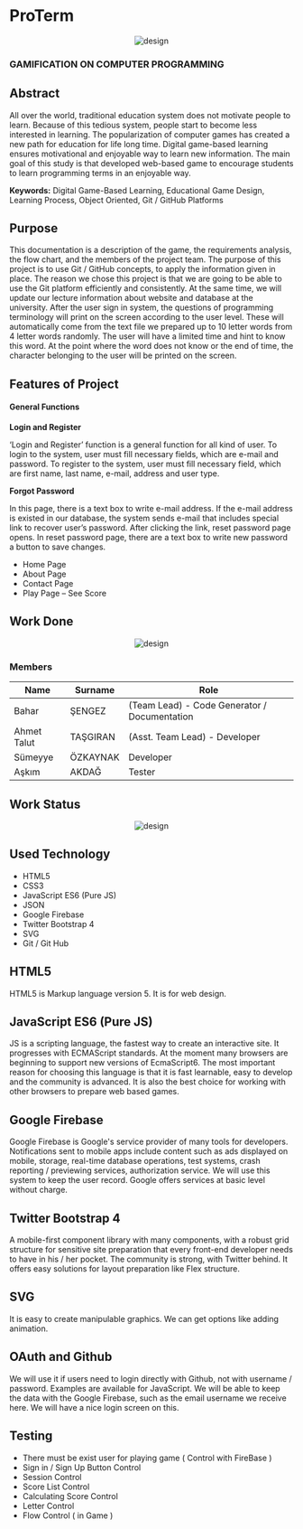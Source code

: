# ProTerm

<p align="center"><img src="https://s13.postimg.org/7cgndmt9j/Nice_Hanged_Man-empty.png"  alt="design"/></p>

### GAMIFICATION ON COMPUTER PROGRAMMING

## Abstract
All over the world, traditional education system does not motivate people to learn. Because of this tedious system, people start to become less interested in learning. The popularization of computer games has created a new path for education for life long time. Digital game-based learning ensures motivational and enjoyable way to learn new information. The main goal of this study is that developed web-based game to encourage students to learn programming terms in an enjoyable way.

**Keywords:** 
Digital Game-Based Learning, Educational Game Design, Learning Process, Object Oriented, Git / GitHub Platforms

## Purpose

This documentation is a description of the game, the requirements analysis, the flow chart, and the members of the project team. The purpose of this project is to use Git / GitHub concepts, to apply the information given in place. The reason we chose this project is that we are going to be able to use the Git platform efficiently and consistently. At the same time, we will update our lecture information about website and database at the university. 
After the user sign in system, the questions of programming terminology will print on the screen according to the user level. These will automatically come from the text file we prepared up to 10 letter words from 4 letter words randomly. The user will have a limited time and hint to know this word. At the point where the word does not know or the end of time, the character belonging to the user will be printed on the screen.

##  Features of Project 

####  General Functions
   
**Login and Register**

‘Login and Register’ function is a general function for all kind of user. To login to the system, user must fill necessary fields, which are e-mail and password. To register to the system, user must fill necessary field, which are first name, last name, e-mail, address and user type. 

**Forgot Password**
 
In this page, there is a text box to write e-mail address. If the e-mail address is existed in our database, the system sends e-mail that includes special link to recover user’s password. After clicking the link, reset password page opens. In reset password page, there are a text box to write new password a button to save changes. 

- Home Page 
- About Page 
- Contact Page 
- Play Page – See Score

## Work Done 

<p align="center"><img src="https://s13.postimg.org/3supnv8k7/tobb_1024.png"  alt="design"/></p>

### Members

Name | Surname | Role
---| ----- | ----
Bahar | ŞENGEZ | (Team Lead) - Code Generator / Documentation
Ahmet Talut | TAŞGIRAN | (Asst. Team Lead) - Developer 
Sümeyye | ÖZKAYNAK | Developer
Aşkım | AKDAĞ | Tester

## Work Status 

<p align="center"><img src="https://s17.postimg.org/mxpw7g8lb/Workdone.png" alt="design"/></p>

## Used Technology

- HTML5
- CSS3
- JavaScript ES6 (Pure JS)
- JSON 
- Google Firebase
- Twitter Bootstrap 4
- SVG
- Git / Git Hub

## HTML5
HTML5 is Markup language version 5. It is for web design.

## JavaScript ES6 (Pure JS)

JS is a scripting language, the fastest way to create an interactive site. It progresses with ECMAScript standards. At the moment many browsers are beginning to support new versions of EcmaScript6. The most important reason for choosing this language is that it is fast learnable, easy to develop and the community is advanced. It is also the best choice for working with other browsers to prepare web based games.

## Google Firebase

Google Firebase is Google's service provider of many tools for developers. Notifications sent to mobile apps include content such as ads displayed on mobile, storage, real-time database operations, test systems, crash reporting / previewing services, authorization service. We will use this system to keep the user record. Google offers services at basic level without charge.

## Twitter Bootstrap 4

A mobile-first component library with many components, with a robust grid structure for sensitive site preparation that every front-end developer needs to have in his / her pocket. The community is strong, with Twitter behind. It offers easy solutions for layout preparation like Flex structure.

## SVG

It is easy to create manipulable graphics. We can get options like adding animation. 

## OAuth and Github

We will use it if users need to login directly with Github, not with username / password. Examples are available for JavaScript. We will be able to keep the data with the Google Firebase, such as the email username we receive here. We will have a nice login screen on this.

## Testing 

-	There must be exist user for playing game ( Control with FireBase ) 
-	Sign in / Sign Up Button Control 
-	Session Control
-	Score List Control
-	Calculating Score Control 
-	Letter Control 
-	Flow Control ( in Game ) 

